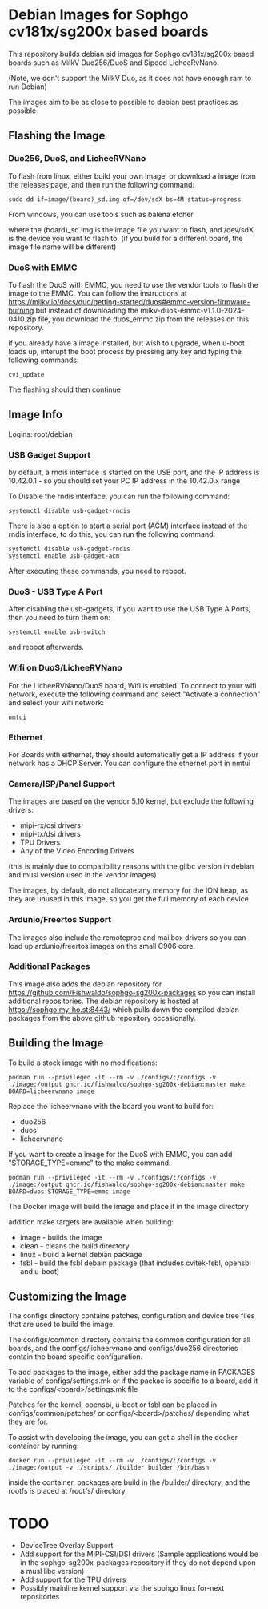 # Debian Images for Sophgo cv181x/sg200x based boards 
This repository builds debian sid images for Sophgo cv181x/sg200x based boards such as MilkV Duo256/DuoS and Sipeed LicheeRvNano.

(Note, we don't support the MilkV Duo, as it does not have enough ram to run Debian)

The images aim to be as close to possible to debian best practices as possible

## Flashing the Image

### Duo256, DuoS, and LicheeRVNano
To flash from linux, either build your own image, or download a image from the releases page, and then run the following command:
```
sudo dd if=image/(board)_sd.img of=/dev/sdX bs=4M status=progress
```

From windows, you can use tools such as balena etcher

where the (board)_sd.img is the image file you want to flash, and /dev/sdX is the device you want to flash to.
(if you build for a different board, the image file name will be different)

### DuoS with EMMC
To flash the DuoS with EMMC, you need to use the vendor tools to flash the image to the EMMC. You can follow the
instructions at https://milkv.io/docs/duo/getting-started/duos#emmc-version-firmware-burning but instead of downloading 
the  milkv-duos-emmc-v1.1.0-2024-0410.zip file, you download the duos_emmc.zip from the releases on this repository.

if you already have a image installed, but wish to upgrade, when u-boot loads up, interupt the boot process by pressing any
key and typing the following commands:
```
cvi_update
```

The flashing should then continue


## Image Info
Logins: root/debian

### USB Gadget Support
by default, a rndis interface is started on the USB port, and the IP address is
10.42.0.1 -  so you should set your PC IP address in the 10.42.0.x range

To Disable the rndis interface, you can run the following command:
```
systemctl disable usb-gadget-rndis
```

There is also a option to start a serial port (ACM) interface instead of the rndis interface, to do this, you can run the following command:
```
systemctl disable usb-gadget-rndis
systemctl enable usb-gadget-acm
```

After executing these commands, you need to reboot.

### DuoS - USB Type A Port
After disabling the usb-gadgets, if you want to use the USB Type A Ports, then you need to turn them on:
```
systemctl enable usb-switch
```

and reboot afterwards. 

### Wifi on DuoS/LicheeRVNano
For the LicheeRVNano/DuoS board, Wifi is enabled. To connect to your wifi network, execute the following command and select "Activate a connection" and select your wifi network:
```
nmtui
```

### Ethernet
For Boards with eithernet, they should automatically get a IP address if your network has a DHCP Server. You can configure the 
ethernet port in nmtui

### Camera/ISP/Panel Support
The images are based on the vendor 5.10 kernel, but exclude the following drivers:
- mipi-rx/csi drivers
- mipi-tx/dsi drivers
- TPU Drivers
- Any of the Video Encoding Drivers

(this is mainly due to compatibility reasons with the glibc version in debian and musl version used in the vendor images)

The images, by default, do not allocate any memory for the ION heap, as they are unused in this image, so you get the full memory of each device

### Ardunio/Freertos Support
The images also include the remoteproc and mailbox drivers so you can load up ardunio/freertos images on the small C906 core. 

### Additional Packages
This image also adds the debian repository for https://github.com/Fishwaldo/sophgo-sg200x-packages so you can install additional repositories. The debian repository is hosted at 
https://sophgo.my-ho.st:8443/ which pulls down the compiled debian packages from the above github repository occasionally.


## Building the Image
To build a stock image with no modifications:
```
podman run --privileged -it --rm -v ./configs/:/configs -v ./image:/output ghcr.io/fishwaldo/sophgo-sg200x-debian:master make BOARD=licheervnano image
```

Replace the licheervnano with the board you want to build for:
- duo256
- duos
- licheervnano

If you want to create a image for the DuoS with EMMC, you can add "STORAGE_TYPE=emmc" to the make command:
```
podman run --privileged -it --rm -v ./configs/:/configs -v ./image:/output ghcr.io/fishwaldo/sophgo-sg200x-debian:master make BOARD=duos STORAGE_TYPE=emmc image
```

The Docker image will build the image and place it in the image directory

addition make targets are available when building:
- image - builds the image
- clean - cleans the build directory
- linux - build a kernel debian package
- fsbl - build the fsbl debain package (that includes cvitek-fsbl, opensbi and u-boot)

## Customizing the Image
The configs directory contains patches, configuration and device tree files that are used to build the image.

The configs/common directory contains the common configuration for all boards, and the configs/licheervnano and configs/duo256 directories contain the board specific configuration.

To add packages to the image, either add the package name in PACKAGES variable of configs/settings.mk or if the packae is specific to a board, add it to the configs/\<board\>/settings.mk file

Patches for the kernel, opensbi, u-boot or fsbl can be placed in configs/common/patches/ or configs/\<board\>/patches/ depending what they are for.

To assist with developing the image, you can get a shell in the docker container by running:
```
docker run --privileged -it --rm -v ./configs/:/configs -v ./image:/output -v ./scripts/:/builder builder /bin/bash
```
inside the container, packages are build in the /builder/ directory, and the rootfs is placed at /rootfs/ directory

# TODO
- DeviceTree Overlay Support
- Add support for the MIPI-CSI/DSI drivers (Sample applications would be in the sophgo-sg200x-packages repository if they do not depend upon a musl libc version)
- Add support for the TPU drivers
- Possibly mainline kernel support via the sophgo linux for-next repositories
